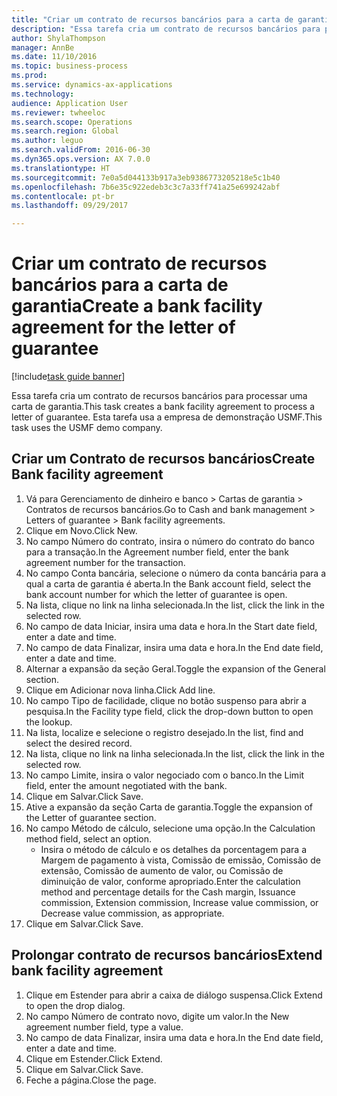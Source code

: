```yaml
--- 
title: "Criar um contrato de recursos bancários para a carta de garantia"
description: "Essa tarefa cria um contrato de recursos bancários para processar uma carta de garantia."
author: ShylaThompson
manager: AnnBe
ms.date: 11/10/2016
ms.topic: business-process
ms.prod: 
ms.service: dynamics-ax-applications
ms.technology: 
audience: Application User
ms.reviewer: twheeloc
ms.search.scope: Operations
ms.search.region: Global
ms.author: leguo
ms.search.validFrom: 2016-06-30
ms.dyn365.ops.version: AX 7.0.0
ms.translationtype: HT
ms.sourcegitcommit: 7e0a5d044133b917a3eb9386773205218e5c1b40
ms.openlocfilehash: 7b6e35c922edeb3c3c7a33ff741a25e699242abf
ms.contentlocale: pt-br
ms.lasthandoff: 09/29/2017

---
```

# <a name="create-a-bank-facility-agreement-for-the-letter-of-guarantee"></a><span data-ttu-id="0d09d-103">Criar um contrato de recursos bancários para a carta de garantia</span><span class="sxs-lookup"><span data-stu-id="0d09d-103">Create a bank facility agreement for the letter of guarantee</span></span>

[!include[task guide banner](../../includes/task-guide-banner.md)]

<span data-ttu-id="0d09d-104">Essa tarefa cria um contrato de recursos bancários para processar uma carta de garantia.</span><span class="sxs-lookup"><span data-stu-id="0d09d-104">This task creates a bank facility agreement to process a letter of guarantee.</span></span> <span data-ttu-id="0d09d-105">Esta tarefa usa a empresa de demonstração USMF.</span><span class="sxs-lookup"><span data-stu-id="0d09d-105">This task uses the USMF demo company.</span></span> 


## <a name="create-bank-facility-agreement"></a><span data-ttu-id="0d09d-106">Criar um Contrato de recursos bancários</span><span class="sxs-lookup"><span data-stu-id="0d09d-106">Create Bank facility agreement</span></span>
1. <span data-ttu-id="0d09d-107">Vá para Gerenciamento de dinheiro e banco > Cartas de garantia > Contratos de recursos bancários.</span><span class="sxs-lookup"><span data-stu-id="0d09d-107">Go to Cash and bank management > Letters of guarantee > Bank facility agreements.</span></span>
2. <span data-ttu-id="0d09d-108">Clique em Novo.</span><span class="sxs-lookup"><span data-stu-id="0d09d-108">Click New.</span></span>
3. <span data-ttu-id="0d09d-109">No campo Número do contrato, insira o número do contrato do banco para a transação.</span><span class="sxs-lookup"><span data-stu-id="0d09d-109">In the Agreement number field, enter the bank agreement number for the transaction.</span></span>
4. <span data-ttu-id="0d09d-110">No campo Conta bancária, selecione o número da conta bancária para a qual a carta de garantia é aberta.</span><span class="sxs-lookup"><span data-stu-id="0d09d-110">In the Bank account field, select the bank account number for which the letter of guarantee is open.</span></span> 
5. <span data-ttu-id="0d09d-111">Na lista, clique no link na linha selecionada.</span><span class="sxs-lookup"><span data-stu-id="0d09d-111">In the list, click the link in the selected row.</span></span>
6. <span data-ttu-id="0d09d-112">No campo de data Iniciar, insira uma data e hora.</span><span class="sxs-lookup"><span data-stu-id="0d09d-112">In the Start date field, enter a date and time.</span></span>
7. <span data-ttu-id="0d09d-113">No campo de data Finalizar, insira uma data e hora.</span><span class="sxs-lookup"><span data-stu-id="0d09d-113">In the End date field, enter a date and time.</span></span>
8. <span data-ttu-id="0d09d-114">Alternar a expansão da seção Geral.</span><span class="sxs-lookup"><span data-stu-id="0d09d-114">Toggle the expansion of the General section.</span></span>
9. <span data-ttu-id="0d09d-115">Clique em Adicionar nova linha.</span><span class="sxs-lookup"><span data-stu-id="0d09d-115">Click Add line.</span></span>
10. <span data-ttu-id="0d09d-116">No campo Tipo de facilidade, clique no botão suspenso para abrir a pesquisa.</span><span class="sxs-lookup"><span data-stu-id="0d09d-116">In the Facility type field, click the drop-down button to open the lookup.</span></span>
11. <span data-ttu-id="0d09d-117">Na lista, localize e selecione o registro desejado.</span><span class="sxs-lookup"><span data-stu-id="0d09d-117">In the list, find and select the desired record.</span></span>
12. <span data-ttu-id="0d09d-118">Na lista, clique no link na linha selecionada.</span><span class="sxs-lookup"><span data-stu-id="0d09d-118">In the list, click the link in the selected row.</span></span>
13. <span data-ttu-id="0d09d-119">No campo Limite, insira o valor negociado com o banco.</span><span class="sxs-lookup"><span data-stu-id="0d09d-119">In the Limit field, enter the amount negotiated with the bank.</span></span>
14. <span data-ttu-id="0d09d-120">Clique em Salvar.</span><span class="sxs-lookup"><span data-stu-id="0d09d-120">Click Save.</span></span>
15. <span data-ttu-id="0d09d-121">Ative a expansão da seção Carta de garantia.</span><span class="sxs-lookup"><span data-stu-id="0d09d-121">Toggle the expansion of the Letter of guarantee section.</span></span>
16. <span data-ttu-id="0d09d-122">No campo Método de cálculo, selecione uma opção.</span><span class="sxs-lookup"><span data-stu-id="0d09d-122">In the Calculation method field, select an option.</span></span>
    * <span data-ttu-id="0d09d-123">Insira o método de cálculo e os detalhes da porcentagem para a Margem de pagamento à vista, Comissão de emissão, Comissão de extensão, Comissão de aumento de valor, ou Comissão de diminuição de valor, conforme apropriado.</span><span class="sxs-lookup"><span data-stu-id="0d09d-123">Enter the calculation method and percentage details for the Cash margin, Issuance commission, Extension commission, Increase value commission, or Decrease value commission, as appropriate.</span></span>   
17. <span data-ttu-id="0d09d-124">Clique em Salvar.</span><span class="sxs-lookup"><span data-stu-id="0d09d-124">Click Save.</span></span>

## <a name="extend-bank-facility-agreement"></a><span data-ttu-id="0d09d-125">Prolongar contrato de recursos bancários</span><span class="sxs-lookup"><span data-stu-id="0d09d-125">Extend bank facility agreement</span></span>
1. <span data-ttu-id="0d09d-126">Clique em Estender para abrir a caixa de diálogo suspensa.</span><span class="sxs-lookup"><span data-stu-id="0d09d-126">Click Extend to open the drop dialog.</span></span>
2. <span data-ttu-id="0d09d-127">No campo Número de contrato novo, digite um valor.</span><span class="sxs-lookup"><span data-stu-id="0d09d-127">In the New agreement number field, type a value.</span></span>
3. <span data-ttu-id="0d09d-128">No campo de data Finalizar, insira uma data e hora.</span><span class="sxs-lookup"><span data-stu-id="0d09d-128">In the End date field, enter a date and time.</span></span>
4. <span data-ttu-id="0d09d-129">Clique em Estender.</span><span class="sxs-lookup"><span data-stu-id="0d09d-129">Click Extend.</span></span>
5. <span data-ttu-id="0d09d-130">Clique em Salvar.</span><span class="sxs-lookup"><span data-stu-id="0d09d-130">Click Save.</span></span>
6. <span data-ttu-id="0d09d-131">Feche a página.</span><span class="sxs-lookup"><span data-stu-id="0d09d-131">Close the page.</span></span>


